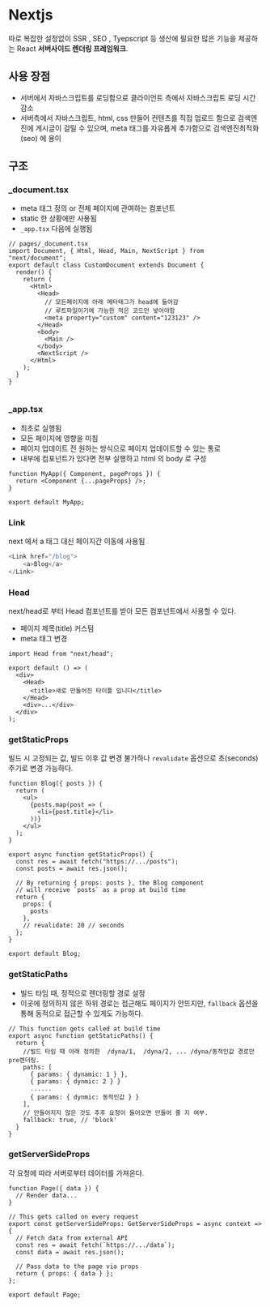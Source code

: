 # Nextjs
따로 복잡한 설정없이 SSR , SEO , Tyepscript 등 생산에 필요한 많은 기능을 제공하는 React **서버사이드 렌더링 프레임워크**.

## 사용 장점
* 서버에서 자바스크립트를 로딩함으로 클라이언트 측에서 자바스크립트 로딩 시간 감소
* 서버측에서 자바스크립트, html, css 만들어 컨텐츠를 직접 업로드 함으로 검색엔진에 게시글이 걸릴 수 있으며, meta 태그를 자유롭게 추가함으로 검색엔진최적화(seo) 에 용이

## 구조

### _document.tsx
* meta 태그 정의 or 전체 페이지에 관여하는 컴포넌트
* static 한 상황에만 사용됨
* `_app.tsx` 다음에 실행됨
```tsx
// pages/_document.tsx
import Document, { Html, Head, Main, NextScript } from "next/document";
export default class CustomDocument extends Document {
  render() {
    return (
      <Html>
        <Head>
          // 모든페이지에 아래 메타태그가 head에 들어감 
          // 루트파일이기에 가능한 적은 코드만 넣어야함
          <meta property="custom" content="123123" />
        </Head>
        <body>
          <Main />
        </body>
        <NextScript />
      </Html>
    );
  }
}
 
```

### _app.tsx
* 최초로 실행됨
* 모든 페이지에 영향을 미침
* 페이지 업데이트 전 원하는 방식으로 페이지 업데이트할 수 있는 통로
* 내부에 컴포넌트가 있다면 전부 실행하고 html 의 body 로 구성
```tsx
function MyApp({ Component, pageProps }) {
  return <Component {...pageProps} />;
}

export default MyApp;
```

### Link 
next 에서 a 태그 대신 페이지간 이동에 사용됨
```js
<Link href="/blog">
    <a>Blog</a>
</Link>
```

### Head
next/head로 부터 Head 컴포넌트를 받아 모든 컴포넌트에서 사용할 수 있다.
* 페이지 제목(title) 커스텀
* meta 태그 변경
```tsx
import Head from "next/head";

export default () => (
  <div>
    <Head>
      <title>새로 만들어진 타이틀 입니다</title>
    </Head>
    <div>...</div>
  </div>
);
```


### getStaticProps
빌드 시 고정되는 값, 빌드 이후 값 변경 불가하나 `revalidate` 옵션으로 초(seconds) 주기로 변경 가능하다.
```tsx
function Blog({ posts }) {
  return (
    <ul>
      {posts.map(post => (
        <li>{post.title}</li>
      ))}
    </ul>
  );
}

export async function getStaticProps() {
  const res = await fetch("https://.../posts");
  const posts = await res.json();

  // By returning { props: posts }, the Blog component
  // will receive `posts` as a prop at build time
  return {
    props: {
      posts
    },
    // revalidate: 20 // seconds
  };
}

export default Blog;
```

### getStaticPaths
* 빌드 타임 때, 정적으로 렌더링할 경로 설정
* 이곳에 정의하지 않은 하위 경로는 접근해도 페이지가 안뜨지만, `fallback` 옵션을 통해 동적으로 접근할 수 있게도 가능하다.
```tsx
// This function gets called at build time
export async function getStaticPaths() {
  return {
    //빌드 타임 때 아래 정의한  /dyna/1,  /dyna/2, ... /dyna/동적인값 경로만 pre렌더링.
    paths: [
      { params: { dynamic: 1 } },
      { params: { dynmic: 2 } }
      ......
      { params: { dynmic: 동적인값 } }
    ],
    // 만들어지지 않은 것도 추후 요청이 들어오면 만들어 줄 지 여부.
    fallback: true, // 'block'
  }
}
```


### getServerSideProps
각 요청에 따라 서버로부터 데이터를 가져온다.
```tsx
function Page({ data }) {
  // Render data...
}

// This gets called on every request
export const getServerSideProps: GetServerSideProps = async context => {
  // Fetch data from external API
  const res = await fetch(`https://.../data`);
  const data = await res.json();

  // Pass data to the page via props
  return { props: { data } };
};

export default Page;
```